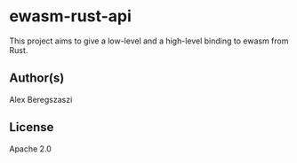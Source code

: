# ewasm-rust-api

This project aims to give a low-level and a high-level binding to ewasm from Rust.

## Author(s)

Alex Beregszaszi

## License

Apache 2.0

